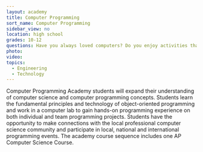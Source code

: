 ```yaml
---
layout: academy
title: Computer Programming
sort_name: Computer Programming
sidebar_view: no
location: high school
grades: 10-12
questions: Have you always loved computers? Do you enjoy activities that require a lot of thinking and planning?
photo:
video:
topics:
  - Engineering
  - Technology
---
```


Computer Programming Academy students will expand their understanding of computer science and computer programming concepts. Students learn the fundamental principles and technology of object-oriented programming and work in a computer lab to gain hands-on programming experience on both individual and team programming projects. Students have the opportunity to make connections with the local professional computer science community and participate in local, national and international programming events. The academy course sequence includes one AP Computer Science Course.
